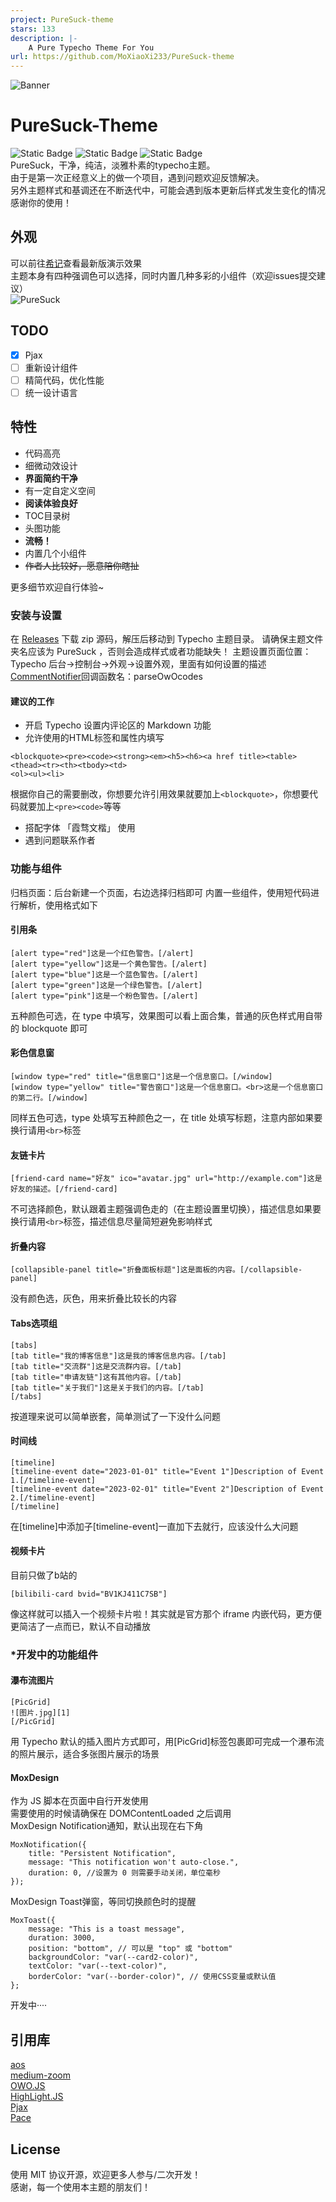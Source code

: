 ```yaml
---
project: PureSuck-theme
stars: 133
description: |-
    A Pure Typecho Theme For You
url: https://github.com/MoXiaoXi233/PureSuck-theme
---
```


![Banner](https://s2.loli.net/2024/08/05/M4FTuyI2b7aU3Ag.png)
# PureSuck-Theme
![Static Badge](https://img.shields.io/github/v/release/MoXiaoXi233/PureSuck-theme)
![Static Badge](https://img.shields.io/badge/LICENSE-MIT-green)
![Static Badge](https://img.shields.io/badge/AUTHOR-MoXiify-pink)  
PureSuck，干净，纯洁，淡雅朴素的typecho主题。  
由于是第一次正经意义上的做一个项目，遇到问题欢迎反馈解决。  
另外主题样式和基调还在不断迭代中，可能会遇到版本更新后样式发生变化的情况  
感谢你的使用！
## 外观
可以前往[希记](https://note.moxiify.cn)查看最新版演示效果  
主题本身有四种强调色可以选择，同时内置几种多彩的小组件（欢迎issues提交建议）  
![PureSuck](https://s2.loli.net/2024/09/12/D8pVAM5QkwJzdjO.png)
## TODO
- [x] Pjax
- [ ] 重新设计组件
- [ ] 精简代码，优化性能
- [ ] 统一设计语言
## 特性
- 代码高亮   
- 细微动效设计  
- **界面简约干净**  
- 有一定自定义空间  
- **阅读体验良好**  
- TOC目录树  
- 头图功能  
- **流畅！**  
- 内置几个小组件  
- ~~作者人比较好，愿意陪你瞎扯~~

更多细节欢迎自行体验~  
### 安装与设置
在 [Releases](https://github.com/MoXiaoXi233/PureSuck-theme/releases) 下载 zip 源码，解压后移动到 Typecho 主题目录。
请确保主题文件夹名应该为 PureSuck ，否则会造成样式或者功能缺失！
主题设置页面位置：Typecho 后台->控制台->外观->设置外观，里面有如何设置的描述  
[CommentNotifier](https://github.com/jrotty/CommentNotifier)回调函数名：parseOwOcodes
#### 建议的工作
- 开启 Typecho 设置内评论区的 Markdown 功能 
- 允许使用的HTML标签和属性内填写
```
<blockquote><pre><code><strong><em><h5><h6><a href title><table><thead><tr><th><tbody><td>
<ol><ul><li>
```
根据你自己的需要删改，你想要允许引用效果就要加上`<blockquote>`，你想要代码就要加上`<pre><code>`等等
- 搭配字体 「霞骛文楷」 使用
- 遇到问题联系作者

### 功能与组件
归档页面：后台新建一个页面，右边选择归档即可
内置一些组件，使用短代码进行解析，使用格式如下
#### 引用条
```
[alert type="red"]这是一个红色警告。[/alert]
[alert type="yellow"]这是一个黄色警告。[/alert]
[alert type="blue"]这是一个蓝色警告。[/alert]
[alert type="green"]这是一个绿色警告。[/alert]
[alert type="pink"]这是一个粉色警告。[/alert]
```
五种颜色可选，在 type 中填写，效果图可以看上面合集，普通的灰色样式用自带的 blockquote 即可
#### 彩色信息窗
```
[window type="red" title="信息窗口"]这是一个信息窗口。[/window]
[window type="yellow" title="警告窗口"]这是一个信息窗口。<br>这是一个信息窗口的第二行。[/window]
```
同样五色可选，type 处填写五种颜色之一，在 title 处填写标题，注意内部如果要换行请用`<br>`标签
#### 友链卡片
```
[friend-card name="好友" ico="avatar.jpg" url="http://example.com"]这是好友的描述。[/friend-card]
```
不可选择颜色，默认跟着主题强调色走的（在主题设置里切换），描述信息如果要换行请用`<br>`标签，描述信息尽量简短避免影响样式
#### 折叠内容
```
[collapsible-panel title="折叠面板标题"]这是面板的内容。[/collapsible-panel]
```
没有颜色选，灰色，用来折叠比较长的内容
#### Tabs选项组
```
[tabs]
[tab title="我的博客信息"]这是我的博客信息内容。[/tab]
[tab title="交流群"]这是交流群内容。[/tab]
[tab title="申请友链"]这有其他内容。[/tab]
[tab title="关于我们"]这是关于我们的内容。[/tab]
[/tabs]
```
按道理来说可以简单嵌套，简单测试了一下没什么问题
#### 时间线
```
[timeline]
[timeline-event date="2023-01-01" title="Event 1"]Description of Event 1.[/timeline-event]
[timeline-event date="2023-02-01" title="Event 2"]Description of Event 2.[/timeline-event]
[/timeline]
```
在[timeline]中添加子[timeline-event]一直加下去就行，应该没什么大问题
#### 视频卡片
目前只做了b站的
```
[bilibili-card bvid="BV1KJ411C7SB"]
```
像这样就可以插入一个视频卡片啦！其实就是官方那个 iframe 内嵌代码，更方便更简洁了一点而已，默认不自动播放
### *开发中的功能组件
#### 瀑布流图片
```
[PicGrid]
![图片.jpg][1]
[/PicGrid]
```
用 Typecho 默认的插入图片方式即可，用[PicGrid]标签包裹即可完成一个瀑布流的照片展示，适合多张图片展示的场景
#### MoxDesign
作为 JS 脚本在页面中自行开发使用  
需要使用的时候请确保在 DOMContentLoaded 之后调用  
MoxDesign Notification通知，默认出现在右下角
```
MoxNotification({
    title: "Persistent Notification",
    message: "This notification won't auto-close.",
    duration: 0, //设置为 0 则需要手动关闭，单位毫秒
});
```
MoxDesign Toast弹窗，等同切换颜色时的提醒
```
MoxToast({
    message: "This is a toast message",
    duration: 3000,
    position: "bottom", // 可以是 "top" 或 "bottom"
    backgroundColor: "var(--card2-color)",
    textColor: "var(--text-color)",
    borderColor: "var(--border-color)", // 使用CSS变量或默认值
};
```
开发中····
## 引用库
[aos](https://github.com/michalsnik/aos)  
[medium-zoom](https://github.com/francoischalifour/medium-zoom)  
[OWO.JS](https://github.com/DIYgod/OwO)  
[HighLight.JS](https://github.com/highlightjs/highlight.js)  
[Pjax](https://github.com/MoOx/pjax)  
[Pace](https://github.com/CodeByZach/pace)
## License
使用 MIT 协议开源，欢迎更多人参与/二次开发！  
感谢，每一个使用本主题的朋友们！

